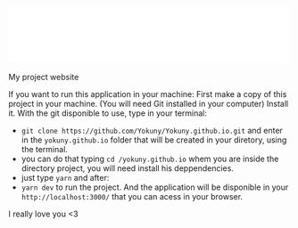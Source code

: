 <div align="center">
	<br>
	<a href="https://yokuny.vercel.app/">
		<img src="./public/saint-machine-animated-VHS.svg" width="800" height="100">
    </a>
	<br>
</div>

My project website

If you want to run this application in your machine:
First make a copy of this project in your machine. (You will need Git installed in your computer) Install it.
With the git disponible to use, type in your terminal:
- `git clone https://github.com/Yokuny/Yokuny.github.io.git`
and enter in the `yokuny.github.io` folder that will be created in your diretory, using the terminal.
- you can do that typing `cd /yokuny.github.io`
whem you are inside the directory project, you will need install his deppendencies.
- just type `yarn`
and after:
- `yarn dev` to run the project.
And the application will be disponible in your ` http://localhost:3000/ `
that you can acess in your browser.

I really love you <3